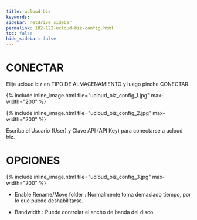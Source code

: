 ```yaml
---
title: ucloud biz
keywords:
sidebar: netdrive_sidebar
permalink: 102-122-ucloud-biz-config.html
toc: false
hide_sidebar: false
---
```


CONECTAR
==================
Elija ucloud biz en TIPO DE ALMACENAMIENTO y luego pinche CONECTAR.

{% include inline_image.html file="ucloud_biz_config_1.jpg" max-width="200" %}


{% include inline_image.html file="ucloud_biz_config_2.jpg" max-width="200" %}


Escriba el Usuario (User) y Clave API (API Key) para conectarse a ucloud biz.
 

OPCIONES
==================


{% include inline_image.html file="ucloud_biz_config_3.jpg" max-width="200" %}


* Enable Rename/Move folder : Normalmente toma demasiado tiempo, por lo que puede deshabilitarse.

* Bandwidth : Puede controlar el ancho de banda del disco.


